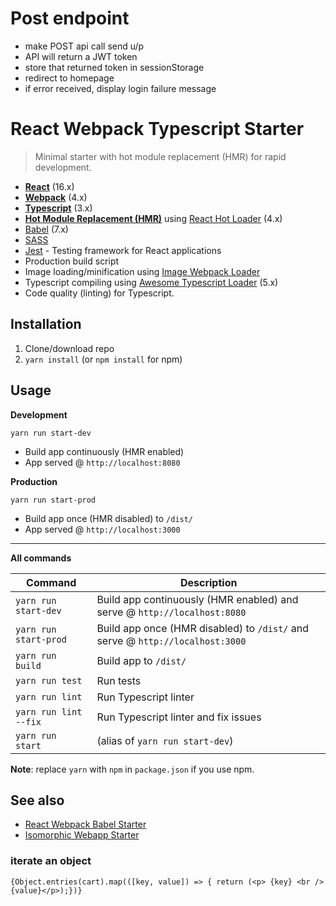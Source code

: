 # Post endpoint

- make POST api call send u/p
- API will return a JWT token
- store that returned token in sessionStorage
- redirect to homepage
- if error received, display login failure message

# React Webpack Typescript Starter

> Minimal starter with hot module replacement (HMR) for rapid development.

- **[React](https://facebook.github.io/react/)** (16.x)
- **[Webpack](https://webpack.js.org/)** (4.x)
- **[Typescript](https://www.typescriptlang.org/)** (3.x)
- **[Hot Module Replacement (HMR)](https://webpack.js.org/concepts/hot-module-replacement/)** using [React Hot Loader](https://github.com/gaearon/react-hot-loader) (4.x)
- [Babel](http://babeljs.io/) (7.x)
- [SASS](http://sass-lang.com/)
- [Jest](https://facebook.github.io/jest/) - Testing framework for React applications
- Production build script
- Image loading/minification using [Image Webpack Loader](https://github.com/tcoopman/image-webpack-loader)
- Typescript compiling using [Awesome Typescript Loader](https://github.com/s-panferov/awesome-typescript-loader) (5.x)
- Code quality (linting) for Typescript.

## Installation

1. Clone/download repo
2. `yarn install` (or `npm install` for npm)

## Usage

**Development**

`yarn run start-dev`

- Build app continuously (HMR enabled)
- App served @ `http://localhost:8080`

**Production**

`yarn run start-prod`

- Build app once (HMR disabled) to `/dist/`
- App served @ `http://localhost:3000`

---

**All commands**

| Command               | Description                                                                   |
| --------------------- | ----------------------------------------------------------------------------- |
| `yarn run start-dev`  | Build app continuously (HMR enabled) and serve @ `http://localhost:8080`      |
| `yarn run start-prod` | Build app once (HMR disabled) to `/dist/` and serve @ `http://localhost:3000` |
| `yarn run build`      | Build app to `/dist/`                                                         |
| `yarn run test`       | Run tests                                                                     |
| `yarn run lint`       | Run Typescript linter                                                         |
| `yarn run lint --fix` | Run Typescript linter and fix issues                                          |
| `yarn run start`      | (alias of `yarn run start-dev`)                                               |

**Note**: replace `yarn` with `npm` in `package.json` if you use npm.

## See also

- [React Webpack Babel Starter](https://github.com/vikpe/react-webpack-babel-starter)
- [Isomorphic Webapp Starter](https://github.com/vikpe/isomorphic-webapp-starter)

### iterate an object

`{Object.entries(cart).map(([key, value]) => { return (<p> {key} <br />{value}</p>);})}`
